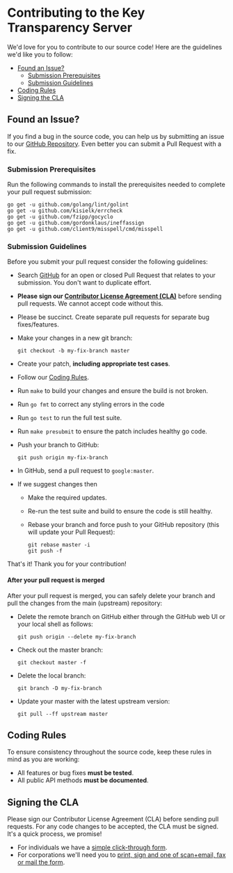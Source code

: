 # Contributing to the Key Transparency Server

We'd love for you to contribute to our source code! Here are the guidelines we'd like you to follow:

 - [Found an Issue?](#issue)
   - [Submission Prerequisites](#prereq)
   - [Submission Guidelines](#submit)
 - [Coding Rules](#rules)
 - [Signing the CLA](#cla)

## <a name="issue"></a> Found an Issue?
If you find a bug in the source code, you can help us by submitting an issue to
our [GitHub Repository][github]. Even better you can submit a Pull Request with
a fix.

### <a name="prereq"></a> Submission Prerequisites
Run the following commands to install the prerequisites needed to complete your
pull request submission:

```
go get -u github.com/golang/lint/golint
go get -u github.com/kisielk/errcheck
go get -u github.com/fzipp/gocyclo
go get -u github.com/gordonklaus/ineffassign
go get -u github.com/client9/misspell/cmd/misspell
```

### <a name="submit"></a> Submission Guidelines
Before you submit your pull request consider the following guidelines:

* Search [GitHub](https://github.com/google/keytransparency/pulls)
  for an open or closed Pull Request that relates to your submission. You don't
  want to duplicate effort.
* **Please sign our [Contributor License Agreement (CLA)](#cla)** before sending pull
  requests. We cannot accept code without this.
* Please be succinct. Create separate pull requests for separate bug fixes/features.
* Make your changes in a new git branch:

     ```shell
     git checkout -b my-fix-branch master
     ```

* Create your patch, **including appropriate test cases**.
* Follow our [Coding Rules](#rules).
* Run `make` to build your changes and ensure the build is not broken.
* Run `go fmt` to correct any styling errors in the code
* Run `go test` to run the full test suite.
* Run `make presubmit` to ensure the patch includes healthy go code.

* Push your branch to GitHub:

    ```shell
    git push origin my-fix-branch
    ```

* In GitHub, send a pull request to `google:master`.
* If we suggest changes then
  * Make the required updates.
  * Re-run the test suite and build to ensure the code is still healthy.
  * Rebase your branch and force push to your GitHub repository (this will update your Pull Request):

    ```shell
    git rebase master -i
    git push -f
    ```

That's it! Thank you for your contribution!

#### After your pull request is merged

After your pull request is merged, you can safely delete your branch and pull the changes
from the main (upstream) repository:

* Delete the remote branch on GitHub either through the GitHub web UI or your local shell as follows:

    ```shell
    git push origin --delete my-fix-branch
    ```

* Check out the master branch:

    ```shell
    git checkout master -f
    ```

* Delete the local branch:

    ```shell
    git branch -D my-fix-branch
    ```

* Update your master with the latest upstream version:

    ```shell
    git pull --ff upstream master
    ```

## <a name="rules"></a> Coding Rules
To ensure consistency throughout the source code, keep these rules in mind as you are working:

* All features or bug fixes **must be tested**.
* All public API methods **must be documented**.

## <a name="cla"></a> Signing the CLA

Please sign our Contributor License Agreement (CLA) before sending pull requests. For any code
changes to be accepted, the CLA must be signed. It's a quick process, we promise!

* For individuals we have a [simple click-through form][individual-cla].
* For corporations we'll need you to
  [print, sign and one of scan+email, fax or mail the form][corporate-cla].

[corporate-cla]: http://code.google.com/legal/corporate-cla-v1.0.html
[github]: https://github.com/google/keytransparency
[individual-cla]: http://code.google.com/legal/individual-cla-v1.0.html
[issues]: https://github.com/google/keytransparency/issues
